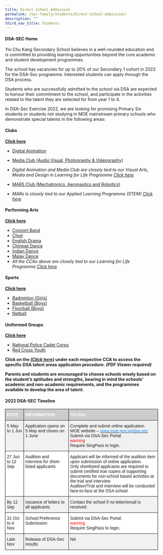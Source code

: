 ```yaml
---
title: Direct School Admission
permalink: /our-family/Students/Direct-School-Admission/
description: ""
third_nav_title: Students
---
```

#### **DSA-SEC Home**

Yio Chu Kang Secondary School believes in a well-rounded education and is committed to providing learning opportunities beyond the core academic and student development programmes.

The school has vacancies for up to 20% of our Secondary 1 cohort in 2023 for the DSA-Sec programme. Interested students can apply through the DSA process.

Students who are successfully admitted to the school via DSA are expected to honour their commitment to the school, and participate in the activities related to the talent they are selected for from year 1 to 4.

In DSA-Sec Exercise 2022, we are looking for promising Primary Six students or students not studying in MOE mainstream primary schools who demonstrate special talents in the following areas:

#### **Clubs**
**[Click here](/files/Students/Direct%20School%20Admission/2%20DIRECT%20SCHOOL%20ADMISSION%20for%20CLUBS.pdf)**
*   [Digital Animation](/cca/Clubs/Digital-Animation-Club/)
*   [Media Club (Audio Visual, Photography & Videography)](/cca/Clubs/Media-Club-Audio-Visual-Photography-Videography/)
*   _Digital Animation and Media Club are closely tied to our Visual Arts, Media and Design in Learning for Life Programme [Click here](/our-curriculum/Distinctive-Programmes/Learning-for-Life-Programme/)_
    
*   [MARS Club (Mechatronics, Aeronautics and Robotics)](/cca/Clubs/MARS-CLUB-MECHATRONICS-AERONAUTICS-AND-ROBOTICS/)
*   _MARs is closely tied to our Applied Learning Programme (STEM) [Click here](/our-curriculum/Distinctive-Programmes/Applied-Learning-Programme/)_

#### **Performing Arts**
**[Click here](/files/Students/Direct%20School%20Admission/3%20DIRECT%20SCHOOL%20ADMISSION%20%20FOR%20Performing%20Arts.pdf)**

*   [Concert Band](/cca/Performing-Arts/Concert-Band/)
*   [Choir](/cca/Performing-Arts/Choir/)
*   [English Drama](/cca/Performing-Arts/English-Drama/)
*   [Chinese Dance](/cca/Performing-Arts/Chinese-Dance/)
*   [Indian Dance](/cca/Performing-Arts/Indian-Dance/)
*   [Malay Dance](/cca/Performing-Arts/Malay-Dance/)
*   _All the CCAs above are closely tied to our Learning for Life Programme [Click here](/our-curriculum/Distinctive-Programmes/Learning-for-Life-Programme/)_

#### **Sports**
**[Click here](/files/Students/Direct%20School%20Admission/4%20DIRECT%20SCHOOL%20ADMISSION%20for%20SPORTS.pdf)**
*   [Badminton (Girls)](https://yiochukangsec.moe.edu.sg/our-curriculum/non-academic-programmes/co-curricular-activities/physical-sports/badminton-boys-n-girls)
*   [Basketball (Boys)](https://yiochukangsec.moe.edu.sg/our-curriculum/non-academic-programmes/co-curricular-activities/physical-sports/basketball-boys)
*   [Floorball (Boys)](https://yiochukangsec.moe.edu.sg/our-curriculum/non-academic-programmes/co-curricular-activities/physical-sports/floorball-boys)
*   [Netball](https://yiochukangsec.moe.edu.sg/our-curriculum/non-academic-programmes/co-curricular-activities/physical-sports/netball)

#### **Uniformed Groups**
**[Click here](/files/Students/Direct%20School%20Admission/5%20DIRECT%20SCHOOL%20ADMISSION%20for%20UGs.pdf)**
*   [National Police Cadet Corps](https://yiochukangsec.moe.edu.sg/our-curriculum/non-academic-programmes/co-curricular-activities/uniformed-groups/npcc)
*   [Red Cross Youth](https://yiochukangsec.moe.edu.sg/our-curriculum/non-academic-programmes/co-curricular-activities/uniformed-groups/red-cross-youth)

**Click on the _[(Click here)](https://yiochukangsec.moe.edu.sg/our-family/students/direct-school-admission#)_ under each respective CCA to access the specific DSA talent areas application procedure. _(PDF Viewer required)_**

**Parents and students are encouraged to choose schools wisely based on the student’s aptitudes and strengths, bearing in mind the schools’ academic and non-academic requirements, and the programmes available to develop the area of talent.**

#### **2022 DSA-SEC Timeline**

<style type="text/css">
.tg  {border-collapse:collapse;border-spacing:0;}
.tg td{border-color:black;border-style:solid;border-width:1px;font-family:Arial, sans-serif;font-size:14px;
  overflow:hidden;padding:10px 5px;word-break:normal;}
.tg th{border-color:black;border-style:solid;border-width:1px;font-family:Arial, sans-serif;font-size:14px;
  font-weight:normal;overflow:hidden;padding:10px 5px;word-break:normal;}
.tg .tg-moqs{background-color:#CCC;color:#FFF;font-weight:bold;text-align:left;vertical-align:top}
.tg .tg-jikt{background-color:#F1F1F1;text-align:left;vertical-align:top}
.tg .tg-ktyi{background-color:#FFF;text-align:left;vertical-align:top}
</style>
<table class="tg">
<thead>
  <tr>
    <th class="tg-moqs">DATE</th>
    <th class="tg-moqs">INFORMATION</th>
    <th class="tg-moqs">TO-DOs</th>
  </tr>
</thead>
<tbody>
  <tr>
    <td class="tg-jikt">5 May to 1 Jun</td>
    <td class="tg-jikt">Application opens on 5 May and closes on 1 June</td>
    <td class="tg-jikt">Complete and submit online application.<br>MOE website – <a href="https://www.moe.gov.sg/secondary/dsa"><span style="text-decoration:none;color:#1E87F0;background-color:transparent">www.moe.gov.sg/dsa-sec</span></a><br>Submit via DSA-Sec Portal.<br><span style="font-weight:normal;font-style:normal;color:red">warning</span><br>Require SingPass to login.</td>
  </tr>
  <tr>
    <td class="tg-ktyi">27 Jun to 12 Sep</td>
    <td class="tg-ktyi">Audition and interview for short-listed applicants</td>
    <td class="tg-ktyi">Applicant will be informed of the audition item upon submission of online application.<br>Only shortlisted applicants are required to submit certified true copies of supporting documents for non-school based activities at the trial and interview.<br>Audition/Trial and interview will be conducted face-to-face at the DSA school.</td>
  </tr>
  <tr>
    <td class="tg-jikt">By 12 Sep</td>
    <td class="tg-jikt">Issuance of letters to all applicants</td>
    <td class="tg-jikt">Contact the school if no letter/email is received.</td>
  </tr>
  <tr>
    <td class="tg-ktyi">31 Oct to 4 Nov</td>
    <td class="tg-ktyi">School Preference Submission</td>
    <td class="tg-ktyi">Submit via DSA-Sec Portal.<br><span style="font-weight:normal;font-style:normal;color:red">warning</span><br>Require SingPass to login.</td>
  </tr>
  <tr>
    <td class="tg-jikt">Late Nov</td>
    <td class="tg-jikt">Release of DSA-Sec results</td>
    <td class="tg-jikt">NA</td>
  </tr>
</tbody>
</table>